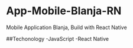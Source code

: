 # App-Mobile-Blanja-RN
Mobile Application Blanja, Build with React Native

##Techonology
-JavaScript
-React Native
